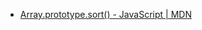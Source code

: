 - [Array.prototype.sort() - JavaScript | MDN](https://developer.mozilla.org/en-US/docs/Web/JavaScript/Reference/Global_Objects/Array/sort)
